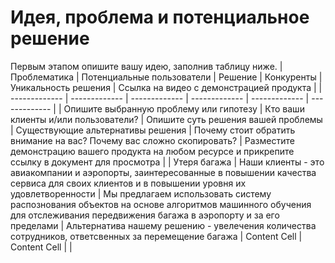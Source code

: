 # Идея, проблема и потенциальное решение

Первым этапом опишите вашу идею, заполнив таблицу ниже. 
| Проблематика | Потенциальные пользователи | Решение | Конкуренты | Уникальность решения | Ссылка на видео с демонстрацией продукта |
| ------------- | ------------- | ------------- | ------------- | ------------- |  ------------- |
| Опишите выбранную проблему или гипотезу | Кто ваши клиенты и/или пользователи?  | Опишите суть решения вашей проблемы | Существующие альтернативы решения | Почему стоит обратить внимание на вас? Почему вас сложно скопировать?  | Разместите демонстрацию вашего продукта на любом ресурсе и прикрепите ссылку в документ для просмотра | 
| Утеря багажа | Наши клиенты - это авиакомпании и аэропорты, заинтересованные в повышении качества сервиса для своих клиентов и в повышении уровня их удовлетворенности  | Мы предлагаем использовать систему распознования объектов на основе алгоритмов машинного обучения для отслеживания передвижения багажа в аэропорту и за его пределами | Альтернатива нашему решению - увелечения количества сотрудников, ответсвенных за перемещение багажа | Content Cell | Content Cell |  |
